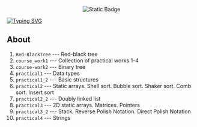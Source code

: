 <p align = "center">
  <img alt="Static Badge" src="https://img.shields.io/badge/CLion-2023.2.1-green?style=plastic&logo=clion&logoColor=green&labelColor=black&color=grey">
</p>

<a href="https://git.io/typing-svg">
  <img src="https://readme-typing-svg.demolab.com?font=Fira+Code&weight=600&size=30&duration=6000&pause=1000&color=FFFFFFF7&vCenter=true&random=false&width=450&lines=LETI+course+1" alt="Typing SVG" />
</a>

## About

1. ```Red-BlackTree``` --- Red-black tree
2. ```course_work1```  --- Collection of practical works 1-4
3. ```course-work2```  --- Binary tree
4. ```practical1```    --- Data types
5. ```practical1_2```  --- Basic structures
6. ```practical2```    --- Static arrays. Shell sort. Bubble sort. Shaker sort. Comb sort. Insert sort
7. ```practical2_2```  --- Doubly linked list
8. ```practical3```    --- 2D static arrays. Matrices. Pointers
9. ```practical3_2```  --- Stack. Reverse Polish Notation. Direct Polish Notation
10. ```practical4```   --- Strings
